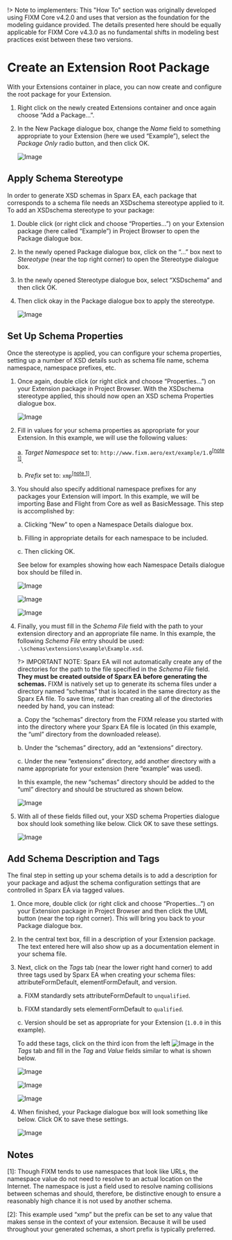 !> Note to implementers: This "How To" section was originally developed using FIXM Core v4.2.0 and uses that version as the foundation for the modeling guidance provided. The details presented here should be equally applicable for FIXM Core v4.3.0 as no fundamental shifts in modeling best practices exist between these two versions.

# Create an Extension Root Package

With your Extensions container in place, you can now create and
configure the root package for your Extension.

1. Right click on the newly created Extensions container and once again
    choose “Add a Package…”.

2. In the New Package dialogue box, change the *Name* field to
    something appropriate to your Extension (here we used “Example”),
    select the *Package Only* radio button, and then click OK.

    ![Image](.//media/image201.png)

## Apply Schema Stereotype

In order to generate XSD schemas in Sparx EA, each package that
corresponds to a schema file needs an XSDschema stereotype applied to
it. To add an XSDschema stereotype to your package:

1. Double click (or right click and choose “Properties…”) on your
    Extension package (here called “Example”) in Project Browser to open
    the Package dialogue box.

2. In the newly opened Package dialogue box, click on the “…” box next
    to *Stereotype* (near the top right corner) to open the Stereotype
    dialogue box.

3. In the newly opened Stereotype dialogue box, select “XSDschema” and
    then click OK.

4. Then click okay in the Package dialogue box to apply the stereotype.

    ![Image](.//media/image202.png)

## Set Up Schema Properties

Once the stereotype is applied, you can configure your schema
properties, setting up a number of XSD details such as schema file name,
schema namespace, namespace prefixes, etc.

1. Once again, double click (or right click and choose “Properties…”)
    on your Extension package in Project Browser. With the XSDschema
    stereotype applied, this should now open an XSD schema Properties
    dialogue box.

    ![Image](.//media/image203.png)

2. Fill in values for your schema properties as appropriate for your
    Extension. In this example, we will use the following values:

    a.  *Target Namespace* set to: `http://www.fixm.aero/ext/example/1.0`<sup><a href="#how-to-create-fixm-extension/create-an-extension-root-package?id=notes">[note 1]</a></sup>.

    b.  *Prefix* set to: `xmp`<sup><a href="#how-to-create-fixm-extension/create-an-extension-root-package?id=notes">[note 1]</a></sup>.

3. You should also specify additional namespace prefixes for any
    packages your Extension will import. In this example, we will be
    importing Base and Flight from Core as well as BasicMessage. This
    step is accomplished by:

    a.  Clicking “New” to open a Namespace Details dialogue box.

    b.  Filling in appropriate details for each namespace to be included.

    c.  Then clicking OK.

    See below for examples showing how each Namespace Details dialogue box should be filled in.

    ![Image](.//media/image204.png)

    ![Image](.//media/image103.png)

    ![Image](.//media/image104.png)

4. Finally, you must fill in the *Schema File* field with the path to
    your extension directory and an appropriate file name. In this
    example, the following *Schema File* entry should be used:
    `.\schemas\extensions\example\Example.xsd`.

    ?> IMPORTANT NOTE: Sparx EA will not automatically create any of the directories for the path to the file specified in the *Schema File* field. **They must be created outside of Sparx EA before generating the schemas.** FIXM is natively set up to generate its schema files under a directory named “schemas” that is located in the same directory as the Sparx EA file. To save time, rather than creating all of the directories needed by hand, you can instead:

    a.  Copy the “schemas” directory from the FIXM release you started with into the directory where your Sparx EA file is located (in this example, the “uml” directory from the downloaded release).

    b.  Under the “schemas” directory, add an “extensions” directory.

    c.  Under the new “extensions” directory, add another directory with a name appropriate for your extension (here “example” was used).

    In this example, the new “schemas” directory should be added to the
    “uml” directory and should be structured as shown below.

    ![Image](.//media/image205.png)

5. With all of these fields filled out, your XSD schema Properties
    dialogue box should look something like below. Click OK to save
    these settings.

    ![Image](.//media/image206.png)

## Add Schema Description and Tags

The final step in setting up your schema details is to add a description
for your package and adjust the schema configuration settings that are
controlled in Sparx EA via tagged values.

1. Once more, double click (or right click and choose “Properties…”) on
    your Extension package in Project Browser and then click the UML
    button (near the top right corner). This will bring you back to your
    Package dialogue box.

2. In the central text box, fill in a description of your Extension
    package. The text entered here will also show up as a documentation
    element in your schema file.

3. Next, click on the *Tags* tab (near the lower right hand corner) to
    add three tags used by Sparx EA when creating your schema files:
    attributeFormDefault, elementFormDefault, and version.

    a. FIXM standardly sets attributeFormDefault to `unqualified`.

    b. FIXM standardly sets elementFormDefault to `qualified`.

    c. Version should be set as appropriate for your Extension (`1.0.0` in this example).

    To add these tags, click on the third icon from the left ![Image](.//media/image63.png) in the *Tags* tab and fill in the *Tag* and *Value* fields similar to what is shown below.

    ![Image](.//media/image64.png)

    ![Image](.//media/image65.png)

    ![Image](.//media/image66.png)

4. When finished, your Package dialogue box will look something like
    below. Click OK to save these settings.

    ![Image](.//media/image207.png)

## Notes

[1]: Though FIXM tends to use namespaces that look like URLs, the namespace value do not need to resolve to an actual location on the Internet.  The namespace is just a field used to resolve naming collisions between schemas and should, therefore, be distinctive enough to ensure a reasonably high chance it is not used by another schema.

[2]: This example used “xmp” but the prefix can be set to any value that makes sense in the context of your extension.  Because it will be used throughout your generated schemas, a short prefix is typically preferred.
